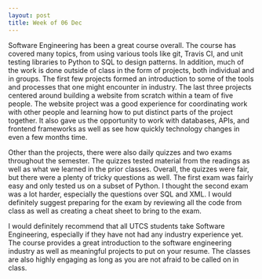 ```yaml
---
layout: post
title: Week of 06 Dec
---
```


Software Engineering has been a great course overall. The course has covered many topics, from using various tools like git, Travis CI, and unit testing libraries to Python to SQL to design patterns. In addition, much of the work is done outside of class in the form of projects, both individual and in groups. The first few projects formed an introduction to some of the tools and processes that one might encounter in industry. The last three projects centered around building a website from scratch within a team of five people. The website project was a good experience for coordinating work with other people and learning how to put distinct parts of the project together. It also gave us the opportunity to work with databases, APIs, and frontend frameworks as well as see how quickly technology changes in even a few months time.

Other than the projects, there were also daily quizzes and two exams throughout the semester. The quizzes tested material from the readings as well as what we learned in the prior classes. Overall, the quizzes were fair, but there were a plenty of tricky questions as well. The first exam was fairly easy and only tested us on a subset of Python. I thought the second exam was a lot harder, especially the questions over SQL and XML. I would definitely suggest preparing for the exam by reviewing all the code from class as well as creating a cheat sheet to bring to the exam.

I would definitely recommend that all UTCS students take Software Engineering, especially if they have not had any industry experience yet. The course provides a great introduction to the software engineering industry as well as meaningful projects to put on your resume. The classes are also highly engaging as long as you are not afraid to be called on in class.
